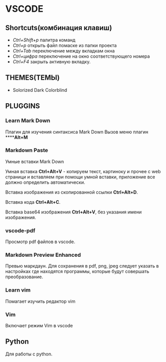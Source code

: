 # VSCODE

## Shortcuts(комбинация клавиш)

- *Ctrl+Shift+p*
    палитра команд
- *Ctrl+p*
    открыть файл помаске из папки проекта
- *Ctrl+Tab*
    переключение между вкладкам окна
- *Ctrl+цифра*
    переключение на окно соответствующего номера
- *Ctrl+F4*
    закрыть активную вкладку.

## THEMES(ТЕМЫ)

- Solorized Dark Colorblind

## PLUGGINS

### Learn Mark Down

Плагин для изучения синтаксиса Mark Down
Вызов меню плагин ******Alt+M**

### Markdown Paste

Умные вставки Mark Down

Умная вставка **Ctrl+Alt+V** - копируем текст, картиноку и прочее с web страници и вставляем при помощи умной вставки, приложение все должно определить автоматически.

Вставка изображения из скопированной ссылки **Ctrl+Alt+D**.

Вставка кода **Ctrl+Alt+C**.

Вставка base64 изображения **Ctrl+Alt+V**, без указания имени изображения.

### vscode-pdf

Просмотр pdf файлов в vscode.

### Markdown Preview Enhanced

Превью маркдаун. Для сохранения в pdf, png, jpeg следует указать в настройках где находятся программы, которые будут совершать преобразование.

### Learn vim

Помагает изучить редактор vim

### Vim

Включает режим Vim в vscode

## Python

Для работы с python.
